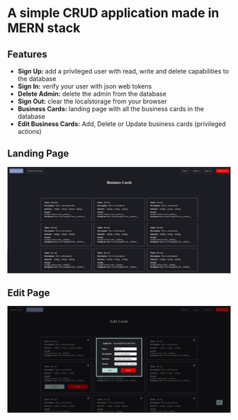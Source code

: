 # A simple CRUD application made in MERN stack

## Features

- **Sign Up:** add a privileged user with read, write and delete capabilities to the database
- **Sign In:** verify your user with json web tokens
- **Delete Admin:** delete the admin from the database
- **Sign Out:** clear the localstorage from your browser
- **Business Cards:** landing page with all the business cards in the database
- **Edit Business Cards:** Add, Delete or Update business cards (privileged actions)

## Landing Page

![Landing Page](./LandingPage.png)

## Edit Page

![Edit Page](./EditPage.png)

